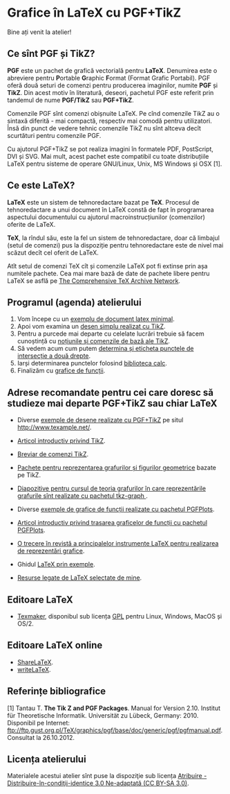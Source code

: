 Grafice în LaTeX cu PGF+TikZ
============================

Bine ați venit la atelier!

Ce sînt PGF și TikZ?
--------------------
**PGF** este un pachet de grafică vectorială pentru **LaTeX**.
Denumirea este o abreviere pentru **P**ortable **G**raphic **F**ormat (Format Grafic Portabil).
PGF oferă două seturi de comenzi pentru producerea imaginilor, numite **PGF** și **TikZ**.
Din acest motiv în literatură, deseori, pachetul PGF este referit prin tandemul de nume **PGF/TikZ** sau **PGF+TikZ**.

Comenzile PGF sînt comenzi obișnuite LaTeX.
Pe cînd comenzile TikZ au o sintaxă diferită - mai compactă, respectiv mai comodă pentru utilizatori.
Însă din punct de vedere tehnic comenzile TikZ nu sînt altceva decît scurtături pentru comenzile PGF.

Cu ajutorul PGF+TikZ se pot realiza imagini în formatele PDF, PostScript, DVI și SVG.
Mai mult, acest pachet este compatibil cu toate distribuțiile LaTeX pentru sisteme de operare GNU/Linux, Unix, MS Windows și OSX [1].

Ce este LaTeX?
--------------

**LaTeX** este un sistem de tehnoredactare bazat pe **TeX**. Procesul de tehnoredactare a unui document în LaTeX constă de fapt în programarea aspectului documentului cu ajutorul macroinstrucțiunilor (comenzilor) oferite de LaTeX.

**TeX**, la rîndul său, este la fel un sistem de tehnoredactare, doar că limbajul (setul de comenzi) pus la dispoziție pentru tehnoredactare este de nivel mai scăzut decît cel oferit de LaTeX.

Atît setul de comenzi TeX cît și comenzile LaTeX pot fi extinse prin așa numitele pachete. Cea mai mare bază de date de pachete libere pentru LaTeX se asflă pe [The Comprehensive TeX Archive Network](http://ctan.org/).

Programul (agenda) atelierului
------------------------------

1. Vom începe cu un [exemplu de document latex minimal](https://github.com/vundicind/grafice-in-latex-cu-pgf-tikz-atelier/tree/master/document-latex-minimal).
2. Apoi vom examina un [desen simplu realizat cu TikZ](https://github.com/vundicind/grafice-in-latex-cu-pgf-tikz-atelier/tree/master/desen-simplu-tikz).
3. Pentru a purcede mai departe cu celelate lucrări trebuie să facem cunoștință cu [noțiunile și comenzile de bază ale TikZ](https://github.com/vundicind/grafice-in-latex-cu-pgf-tikz-atelier/tree/master/notiuni-si-comenzi-de-baza-tikz).
4. Să vedem acum cum putem [determina și eticheta punctele de intersecție a două drepte](https://github.com/vundicind/grafice-in-latex-cu-pgf-tikz-atelier/tree/master/puncte-de-intersectie-si-noduri).
5. Iarși determinarea punctelor folosind [biblioteca calc](https://github.com/vundicind/grafice-in-latex-cu-pgf-tikz-atelier/tree/master/biblioteca-tikz-calc).
6. Finalizăm cu [grafice de funcții](https://github.com/vundicind/grafice-in-latex-cu-pgf-tikz-atelier/tree/master/grafice-de-functii).

Adrese recomandate pentru cei care doresc să studieze mai departe PGF+TikZ sau chiar LaTeX
------------------------------------------------------------------------------------

* Diverse [exemple de desene realizate cu PGF+TikZ](http://www.texample.net/tikz/examples/) pe situl http://www.texample.net/.
 
* [Articol introductiv privind TikZ](http://cremeronline.com/LaTeX/minimaltikz.pdf).
 
* [Breviar de comenzi TikZ](http://wwwp.cord.edu/faculty/ahendric/tex/TikZcheatsheet.pdf).
 
* [Pachete pentru reprezentarea grafurilor și figurilor geometrice](http://altermundus.fr/pages/tkz.html) bazate pe TikZ. 

* [Diapozitive pentru cursul de teoria grafurilor în care reprezentările grafurile sînt realizate cu pachetul tkz-graph ](https://github.com/vundicind/grafuri-note-de-curs).

* Diverse [exemple de grafice de funcții realizate cu pachetul PGFPlots](http://pgfplots.sourceforge.net/gallery.html).
 
* [Articol introductiv privind trasarea graficelor de funcții cu pachetul PGFPlots](http://www.math.ufl.edu/~mgluck/GraphingInLatex.pdf).

* [O trecere în revistă a principalelor instrumente LaTeX pentru realizarea de reprezentări  grafice](http://www.latex-project.org/guides/lgc2-excerpts.pdf).

* Ghidul [LaTeX prin exemple](http://www.math.md/files/download/epublications/latex_prin_exemple.pdf).
 
* [Resurse legate de LaTeX selectate de mine](http://vundicind.blogspot.com/2013/02/latex-adrese-cu-continut-interesant.html).

Editoare LaTeX
--------------

* [Texmaker](http://www.xm1math.net/texmaker/), disponibul sub licența [GPL](https://www.gnu.org/licenses/gpl.html) pentru Linux, Windows, MacOS și OS/2.

Editoare LaTeX online
---------------------

* [ShareLaTeX](https://www.sharelatex.com/).
* [writeLaTeX](https://www.writelatex.com/).
 
Referințe bibliografice
-----------------------

[1] Tantau T. **The Tik Z and PGF Packages**. Manual for Version 2.10. Institut für Theoretische Informatik. Universität zu Lübeck, Germany: 2010. Disponibil pe Internet: ftp://ftp.gust.org.pl/TeX/graphics/pgf/base/doc/generic/pgf/pgfmanual.pdf. Consultat la 26.10.2012.

Licența atelierului
-------------------

Materialele acestui atelier sînt puse la dispoziţie sub licența [Atribuire - Distribuire-în-condiţii-identice 3.0 Ne-adaptată (CC BY-SA 3.0)](https://creativecommons.org/licenses/by-sa/3.0/deed.ro).
